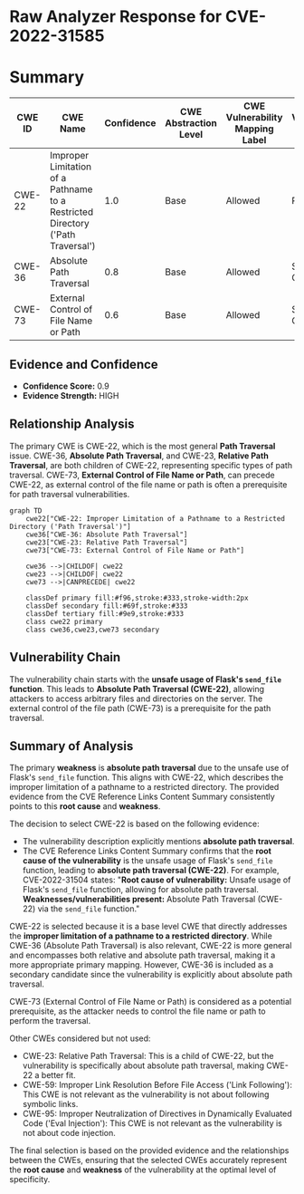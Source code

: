 # Raw Analyzer Response for CVE-2022-31585

# Summary
| CWE ID | CWE Name | Confidence | CWE Abstraction Level | CWE Vulnerability Mapping Label | CWE-Vulnerability Mapping Notes |
|---|---|---|---|---|---|
| CWE-22 | Improper Limitation of a Pathname to a Restricted Directory ('Path Traversal') | 1.0 | Base | Allowed | Primary CWE |
| CWE-36 | Absolute Path Traversal | 0.8 | Base | Allowed | Secondary Candidate |
| CWE-73 | External Control of File Name or Path | 0.6 | Base | Allowed | Secondary Candidate |

## Evidence and Confidence

*   **Confidence Score:** 0.9
*   **Evidence Strength:** HIGH

## Relationship Analysis
The primary CWE is CWE-22, which is the most general **Path Traversal** issue. CWE-36, **Absolute Path Traversal**, and CWE-23, **Relative Path Traversal**, are both children of CWE-22, representing specific types of path traversal. CWE-73, **External Control of File Name or Path**, can precede CWE-22, as external control of the file name or path is often a prerequisite for path traversal vulnerabilities.

```mermaid
graph TD
    cwe22["CWE-22: Improper Limitation of a Pathname to a Restricted Directory ('Path Traversal')"]
    cwe36["CWE-36: Absolute Path Traversal"]
    cwe23["CWE-23: Relative Path Traversal"]
    cwe73["CWE-73: External Control of File Name or Path"]

    cwe36 -->|CHILDOF| cwe22
    cwe23 -->|CHILDOF| cwe22
    cwe73 -->|CANPRECEDE| cwe22

    classDef primary fill:#f96,stroke:#333,stroke-width:2px
    classDef secondary fill:#69f,stroke:#333
    classDef tertiary fill:#9e9,stroke:#333
    class cwe22 primary
    class cwe36,cwe23,cwe73 secondary
```

## Vulnerability Chain
The vulnerability chain starts with the **unsafe usage of Flask's `send_file` function**. This leads to **Absolute Path Traversal (CWE-22)**, allowing attackers to access arbitrary files and directories on the server. The external control of the file path (CWE-73) is a prerequisite for the path traversal.

## Summary of Analysis
The primary **weakness** is **absolute path traversal** due to the unsafe use of Flask's `send_file` function. This aligns with CWE-22, which describes the improper limitation of a pathname to a restricted directory. The provided evidence from the CVE Reference Links Content Summary consistently points to this **root cause** and **weakness**.

The decision to select CWE-22 is based on the following evidence:

*   The vulnerability description explicitly mentions **absolute path traversal**.
*   The CVE Reference Links Content Summary confirms that the **root cause of the vulnerability** is the unsafe usage of Flask's `send_file` function, leading to **absolute path traversal (CWE-22)**. For example, CVE-2022-31504 states: "**Root cause of vulnerability:** Unsafe usage of Flask's `send_file` function, allowing for absolute path traversal. **Weaknesses/vulnerabilities present:** Absolute Path Traversal (CWE-22) via the `send_file` function."

CWE-22 is selected because it is a base level CWE that directly addresses the **improper limitation of a pathname to a restricted directory**. While CWE-36 (Absolute Path Traversal) is also relevant, CWE-22 is more general and encompasses both relative and absolute path traversal, making it a more appropriate primary mapping. However, CWE-36 is included as a secondary candidate since the vulnerability is explicitly about absolute path traversal.

CWE-73 (External Control of File Name or Path) is considered as a potential prerequisite, as the attacker needs to control the file name or path to perform the traversal.

Other CWEs considered but not used:

*   CWE-23: Relative Path Traversal: This is a child of CWE-22, but the vulnerability is specifically about absolute path traversal, making CWE-22 a better fit.
*   CWE-59: Improper Link Resolution Before File Access ('Link Following'): This CWE is not relevant as the vulnerability is not about following symbolic links.
*   CWE-95: Improper Neutralization of Directives in Dynamically Evaluated Code ('Eval Injection'): This CWE is not relevant as the vulnerability is not about code injection.

The final selection is based on the provided evidence and the relationships between the CWEs, ensuring that the selected CWEs accurately represent the **root cause** and **weakness** of the vulnerability at the optimal level of specificity.